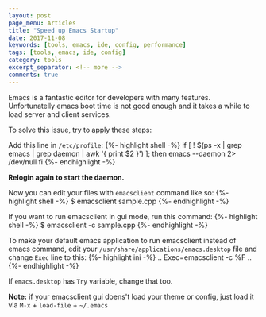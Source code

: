 ```yaml
---
layout: post
page_menu: Articles
title: "Speed up Emacs Startup"
date: 2017-11-08
keywords: [tools, emacs, ide, config, performance]
tags: [tools, emacs, ide, config]
category: tools
excerpt_separator: <!-- more -->
comments: true
---
```

Emacs is a fantastic editor for developers with many features.
Unfortunatelly emacs boot time is not good enough and it takes a while to load server and client services.
<!-- more -->

To solve this issue, try to apply these steps:

Add this line in `/etc/profile`:
{%- highlight shell -%}
if [ ! $(ps -x | grep emacs | grep daemon | awk '{ print $2 }') ]; then
	emacs --daemon 2> /dev/null
fi
{%- endhighlight -%}

**Relogin again to start the daemon.**

Now you can edit your files with `emacsclient` command like so:
{%- highlight shell -%}
$ emacsclient sample.cpp
{%- endhighlight -%}

If you want to run emacsclient in gui mode, run this command:
{%- highlight shell -%}
$ emacsclient -c sample.cpp
{%- endhighlight -%}

To make your default emacs application to run emacsclient instead of emacs command,
edit your `/usr/share/applications/emacs.desktop` file and change `Exec` line to this:
{%- highlight ini -%}
..
Exec=emacsclient -c %F
..
{%- endhighlight -%}

If `emacs.desktop` has `Try` variable, change that too.

**Note:** if your emacsclient gui doens't load your theme or config, just load it via `M-x` + `load-file` + `~/.emacs`
